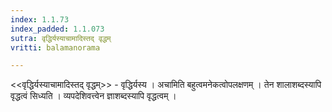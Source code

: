 ```yaml
---
index: 1.1.73
index_padded: 1.1.073
sutra: वृद्धिर्यस्याचामादिस्तद् वृद्धम्
vritti: balamanorama

---
```

<<वृद्धिर्यस्याचामादिस्तद् वृद्धम्>> - वृद्धिर्यस्य । अचामिति बहुत्वमनेकत्वोपलक्षणम् । तेन शालाशब्दस्यापि वृद्धत्वं सिध्यति । व्यपदेशिवत्त्वेन ज्ञाशब्दस्यापि वृद्धत्वम् । 